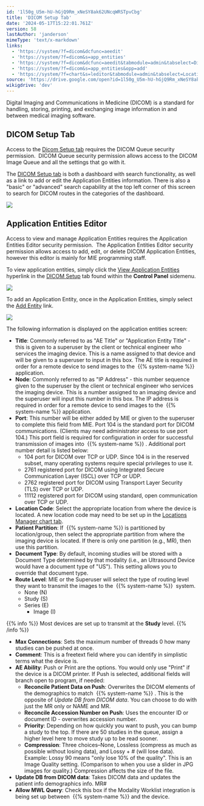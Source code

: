 ```yaml
---
id: '1l50g_U5m-hU-hGjQ9Rm_xNeSY8ak62UNcqWRSTpvCbg'
title: 'DICOM Setup Tab'
date: '2024-05-17T15:22:01.761Z'
version: 58
lastAuthor: 'janderson'
mimeType: 'text/x-markdown'
links:
  - 'https://system/?f=dicom&dcfunc=aeedit'
  - 'https://system/?f=dicom&s=app_entities'
  - 'https://system/?f=dicom&dcfunc=aeedit&tabmodule=admin&tabselect=Dicom+Setup'
  - 'https://system/?f=dicom&s=app_entities&opp=add'
  - 'https://system/?f=chart&s=leditor&tabmodule=admin&tabselect=Locations+Manager'
source: 'https://drive.google.com/open?id=1l50g_U5m-hU-hGjQ9Rm_xNeSY8ak62UNcqWRSTpvCbg'
wikigdrive: 'dev'
---
```

Digital Imaging and Communications in Medicine (DICOM) is a standard for handling, storing, printing, and exchanging image information in and between medical imaging software.

## DICOM Setup Tab

Access to the [Dicom Setup tab](https://system/?f=dicom&dcfunc=aeedit) requires the DICOM Queue security permission.  DICOM Queue security permission allows access to the DICOM Image Queue and all the settings that go with it.

The [DICOM Setup tab](https://system/?f=dicom&dcfunc=aeedit) is both a dashboard with search functionality, as well as a link to add or edit the Application Entities information. There is also a "basic" or "advanced" search capability at the top left corner of this screen to search for DICOM routes in the categories of the dashboard.

![](../dicom-setup-tab.assets/3a9929a7b2969bf21b78ea458e99a58a.png)

## Application Entities Editor

Access to view and manage Application Entities requires the Application Entities Editor security permission.  The Application Entities Editor security permission allows access to add, edit, or delete DICOM Application Entities, however this editor is mainly for MIE programming staff.

To view application entities, simply click the [View Application Entities](https://system/?f=dicom&s=app_entities) hyperlink in the [DICOM Setup](https://system/?f=dicom&dcfunc=aeedit&tabmodule=admin&tabselect=Dicom+Setup) tab found within the **Control Panel** sidemenu.

![](../dicom-setup-tab.assets/f81a935d569d0fc54de08d08675b6c17.png)

To add an Application Entity, once in the Application Entities, simply select the [Add Entity](https://system/?f=dicom&s=app_entities&opp=add) link.

![](../dicom-setup-tab.assets/c33f7e26d651e164cb8ed64ee9efd635.png)

The following information is displayed on the application entities screen:

* <strong>Title</strong>: Commonly referred to as "AE Title" or "Application Entity Title" - this is given to a superuser by the client or technical engineer who services the imaging device. This is a name assigned to that device and will be given to a superuser to input in this box. The AE title is required in order for a remote device to send images to the  {{% system-name %}} application.
* <strong>Node</strong>: Commonly referred to as "IP Address" - this number sequence given to the superuser by the client or technical engineer who services the imaging device. This is a number assigned to an imaging device and the superuser will input this number in this box. The IP address is required in order for a remote device to send images to the  {{% system-name %}} application.
* <strong>Port</strong>: This number will be either added by MIE or given to the superuser to complete this field from MIE. Port 104 is the standard port for DICOM communications. (Clients may need administrator access to use port 104.) This port field is required for configuration in order for successful transmission of images into  {{% system-name %}} . Additional port number detail is listed below:
    * 104 port for DICOM over TCP or UDP. Since 104 is in the reserved subset, many operating systems require special privileges to use it.
    * 2761 registered port for DICOM using Integrated Secure Communication Layer (ISCL) over TCP or UDP.
    * 2762 registered port for DICOM using Transport Layer Security (TLS) over TCP or UDP.
    * 11112 registered port for DICOM using standard, open communication over TCP or UDP.
* <strong>Location Code</strong>: Select the appropriate location from where the device is located. A new location code may need to be set up in the [Locations Manager chart tab](https://system/?f=chart&s=leditor&tabmodule=admin&tabselect=Locations+Manager).
* <strong>Patient Partition</strong>: If  {{% system-name %}} is partitioned by location/group, then select the appropriate partition from where the imaging device is located. If there is only one partition (e.g., MR), then use this partition.
* <strong>Document Type</strong>: By default, incoming studies will be stored with a Document Type determined by that modality (i.e., an Ultrasound Device would have a document type of "US"). This setting allows you to override that document type.
* <strong>Route Level</strong>: MIE or the Superuser will select the type of routing level they want to transmit the images to the  {{% system-name %}}  system.
    * None (N)
    * Study (S)
    * Series (E)
        * Image (I)

{{% info %}}
Most devices are set up to transmit at the **Study** level.
{{% /info %}}

* <strong>Max Connections</strong>: Sets the maximum number of threads 0 how many studies can be pushed at once.
* <strong>Comment</strong>: This is a freetext field where you can identify in simplistic terms what the device is.
* <strong>AE Ability</strong>: Push or Print are the options. You would only use "Print" if the device is a DICOM printer. If Push is selected, additional fields will branch open to program, if needed:
    * <strong>Reconcile Patient Data on Push</strong>: Overwrites the DICOM elements of the demographics to match  {{% system-name %}} . This is the opposite of <em>Update DB from DICOM data</em>. You can choose to do with just the MR only or NAME and MR.
    * <strong>Reconcile Accession Number on Push</strong>: Uses the encounter ID or document ID - overwrites accession number.
    * <strong>Priority</strong>: Depending on how quickly you want to push, you can bump a study to the top. If there are 50 studies in the queue, assign a higher level here to move study up to be read sooner.
    * <strong>Compression</strong>: Three choices–None, Lossless (compress as much as possible without losing data), and Lossy + # (will lose data). Example: Lossy 90 means "only lose 10% of the quality". This is an Image Quality setting. (Comparison to when you use a slider in JPG images for quality.) Compression affects the size of the file.
* <strong>Update DB from DICOM data</strong>: Takes DICOM data and updates the patient info demographics info. MR#
* <strong>Allow MWL Query</strong>: Check this box if the Modality Worklist integration is being set up between  {{% system-name %}} and the device.
